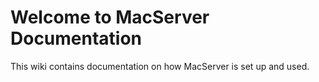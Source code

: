 # Welcome to MacServer Documentation

This wiki contains documentation on how MacServer is set up and used.

